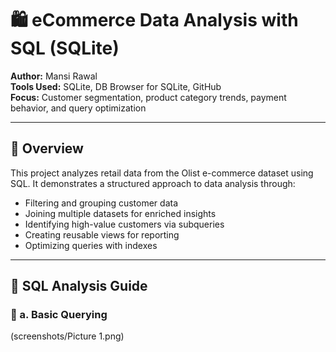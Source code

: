 # 🛍️ eCommerce Data Analysis with SQL (SQLite)

**Author:** Mansi Rawal  
**Tools Used:** SQLite, DB Browser for SQLite, GitHub  
**Focus:** Customer segmentation, product category trends, payment behavior, and query optimization

---


## 📌 Overview

This project analyzes retail data from the Olist e-commerce dataset using SQL. It demonstrates a structured approach to data analysis through:

- Filtering and grouping customer data
- Joining multiple datasets for enriched insights
- Identifying high-value customers via subqueries
- Creating reusable views for reporting
- Optimizing queries with indexes

---

## 🧠 SQL Analysis Guide

### 🔹 a. Basic Querying

(screenshots/Picture 1.png)
